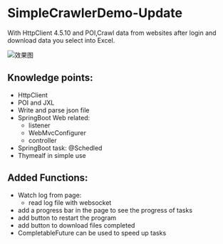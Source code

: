 # SimpleCrawlerDemo-Update
With HttpClient 4.5.10 and POI,Crawl data from websites after login and download data you select into Excel.

![效果图](https://github.com/eli719/crawler/blob/master/video.gif)

## Knowledge points:
  - HttpClient
  - POI and JXL
  - Write and parse json file
  - SpringBoot Web related: 
    - listener 
    - WebMvcConfigurer 
    - controller
  - SpringBoot task: @Schedled
 - Thymealf in simple use

## Added Functions:

- Watch log from page:
  -  read log file with websocket
- add a progress bar in the page to see the progress of tasks
- add button to restart the program 
- add button to download files completed
- CompletableFuture can be used to speed up tasks

